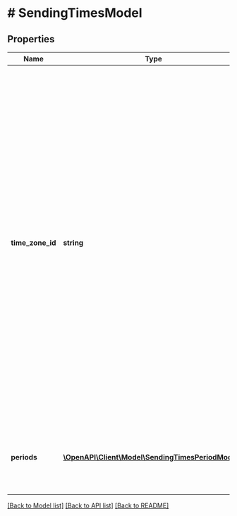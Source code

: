 # # SendingTimesModel

## Properties

Name | Type | Description | Notes
------------ | ------------- | ------------- | -------------
**time_zone_id** | **string** | Specifies the ID of the time zone which is used for time values defined in &#x60;periods&#x60;.&lt;p&gt;Possible values:&lt;/p&gt; &lt;ul&gt; &lt;li&gt;&lt;b&gt;America/Juneau&lt;/b&gt;&lt;/li&gt; &lt;li&gt;&lt;b&gt;America/Los_Angeles&lt;/b&gt;&lt;/li&gt; &lt;li&gt;&lt;b&gt;America/Denver&lt;/b&gt;&lt;/li&gt; &lt;li&gt;&lt;b&gt;America/Chicago&lt;/b&gt;&lt;/li&gt; &lt;li&gt;&lt;b&gt;America/New_York&lt;/b&gt;&lt;/li&gt; &lt;li&gt;&lt;b&gt;UTC-12:00&lt;/b&gt;&lt;/li&gt; &lt;li&gt;&lt;b&gt;UTC-11:00&lt;/b&gt;&lt;/li&gt; &lt;li&gt;&lt;b&gt;UTC-10:00&lt;/b&gt;&lt;/li&gt; &lt;li&gt;&lt;b&gt;UTC-09:00&lt;/b&gt;&lt;/li&gt; &lt;li&gt;&lt;b&gt;UTC-08:00&lt;/b&gt;&lt;/li&gt; &lt;li&gt;&lt;b&gt;UTC-07:00&lt;/b&gt;&lt;/li&gt; &lt;li&gt;&lt;b&gt;UTC-06:00&lt;/b&gt;&lt;/li&gt; &lt;li&gt;&lt;b&gt;UTC-05:00&lt;/b&gt;&lt;/li&gt; &lt;li&gt;&lt;b&gt;UTC-04:00&lt;/b&gt;&lt;/li&gt; &lt;li&gt;&lt;b&gt;UTC-03:00&lt;/b&gt;&lt;/li&gt; &lt;li&gt;&lt;b&gt;UTC-02:00&lt;/b&gt;&lt;/li&gt; &lt;li&gt;&lt;b&gt;UTC-01:00&lt;/b&gt;&lt;/li&gt; &lt;li&gt;&lt;b&gt;UTC+00:00&lt;/b&gt;&lt;/li&gt; &lt;li&gt;&lt;b&gt;UTC+01:00&lt;/b&gt;&lt;/li&gt; &lt;li&gt;&lt;b&gt;UTC+02:00&lt;/b&gt;&lt;/li&gt; &lt;li&gt;&lt;b&gt;UTC+03:00&lt;/b&gt;&lt;/li&gt; &lt;li&gt;&lt;b&gt;UTC+04:00&lt;/b&gt;&lt;/li&gt; &lt;li&gt;&lt;b&gt;UTC+05:00&lt;/b&gt;&lt;/li&gt; &lt;li&gt;&lt;b&gt;UTC+06:00&lt;/b&gt;&lt;/li&gt; &lt;li&gt;&lt;b&gt;UTC+07:00&lt;/b&gt;&lt;/li&gt; &lt;li&gt;&lt;b&gt;UTC+08:00&lt;/b&gt;&lt;/li&gt; &lt;li&gt;&lt;b&gt;UTC+09:00&lt;/b&gt;&lt;/li&gt; &lt;li&gt;&lt;b&gt;UTC+10:00&lt;/b&gt;&lt;/li&gt; &lt;li&gt;&lt;b&gt;UTC+11:00&lt;/b&gt;&lt;/li&gt; &lt;li&gt;&lt;b&gt;UTC+12:00&lt;/b&gt;&lt;/li&gt; &lt;li&gt;&lt;b&gt;UTC+13:00&lt;/b&gt;&lt;/li&gt; &lt;li&gt;&lt;b&gt;UTC+14:00&lt;/b&gt;&lt;/li&gt; &lt;/ul&gt; |
**periods** | [**\OpenAPI\Client\Model\SendingTimesPeriodModel[]**](SendingTimesPeriodModel.md) | Specifies the set of time periods in the specified time zone when the messaging should be active.  Periods must not intersect or touch. The last period may have &#x60;to&#x60; less than &#x60;from&#x60; indicating  that the period crosses the midnight. |

[[Back to Model list]](../../README.md#models) [[Back to API list]](../../README.md#endpoints) [[Back to README]](../../README.md)
